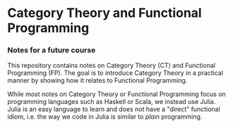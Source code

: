 # Category Theory and Functional Programming
### Notes for a future course

This repository contains notes on Category Theory (CT)
and Functional Programming (FP). The goal is to introduce
Category Theory in a practical manner by showing
how it relates to Functional Programming.

While most notes on Category Theory or Functional Programming
focus on programming languages such as Haskell or Scala,
we instead use Julia.
Julia is an easy language to learn and does not have a
"direct" functional idiom, i.e. the way we code in Julia
is similar to *plain* programming.
